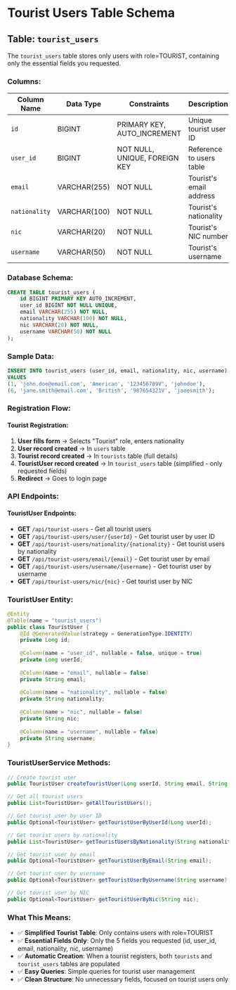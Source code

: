 # Tourist Users Table Schema

## Table: `tourist_users`

The `tourist_users` table stores only users with role=TOURIST, containing only the essential fields you requested.

### Columns:

| Column Name | Data Type | Constraints | Description |
|-------------|-----------|-------------|-------------|
| `id` | BIGINT | PRIMARY KEY, AUTO_INCREMENT | Unique tourist user ID |
| `user_id` | BIGINT | NOT NULL, UNIQUE, FOREIGN KEY | Reference to users table |
| `email` | VARCHAR(255) | NOT NULL | Tourist's email address |
| `nationality` | VARCHAR(100) | NOT NULL | Tourist's nationality |
| `nic` | VARCHAR(20) | NOT NULL | Tourist's NIC number |
| `username` | VARCHAR(50) | NOT NULL | Tourist's username |

### Database Schema:

```sql
CREATE TABLE tourist_users (
    id BIGINT PRIMARY KEY AUTO_INCREMENT,
    user_id BIGINT NOT NULL UNIQUE,
    email VARCHAR(255) NOT NULL,
    nationality VARCHAR(100) NOT NULL,
    nic VARCHAR(20) NOT NULL,
    username VARCHAR(50) NOT NULL
);
```

### Sample Data:

```sql
INSERT INTO tourist_users (user_id, email, nationality, nic, username) 
VALUES 
(1, 'john.doe@email.com', 'American', '123456789V', 'johndoe'),
(6, 'jane.smith@email.com', 'British', '987654321V', 'janesmith');
```

### Registration Flow:

#### **Tourist Registration:**
1. **User fills form** → Selects "Tourist" role, enters nationality
2. **User record created** → In `users` table
3. **Tourist record created** → In `tourists` table (full details)
4. **TouristUser record created** → In `tourist_users` table (simplified - only requested fields)
5. **Redirect** → Goes to login page

### API Endpoints:

#### **TouristUser Endpoints:**
- **GET** `/api/tourist-users` - Get all tourist users
- **GET** `/api/tourist-users/user/{userId}` - Get tourist user by user ID
- **GET** `/api/tourist-users/nationality/{nationality}` - Get tourist users by nationality
- **GET** `/api/tourist-users/email/{email}` - Get tourist user by email
- **GET** `/api/tourist-users/username/{username}` - Get tourist user by username
- **GET** `/api/tourist-users/nic/{nic}` - Get tourist user by NIC

### TouristUser Entity:

```java
@Entity
@Table(name = "tourist_users")
public class TouristUser {
    @Id @GeneratedValue(strategy = GenerationType.IDENTITY)
    private Long id;
    
    @Column(name = "user_id", nullable = false, unique = true)
    private Long userId;
    
    @Column(name = "email", nullable = false)
    private String email;
    
    @Column(name = "nationality", nullable = false)
    private String nationality;
    
    @Column(name = "nic", nullable = false)
    private String nic;
    
    @Column(name = "username", nullable = false)
    private String username;
}
```

### TouristUserService Methods:

```java
// Create tourist user
public TouristUser createTouristUser(Long userId, String email, String nationality, String nic, String username);

// Get all tourist users
public List<TouristUser> getAllTouristUsers();

// Get tourist user by user ID
public Optional<TouristUser> getTouristUserByUserId(Long userId);

// Get tourist users by nationality
public List<TouristUser> getTouristUsersByNationality(String nationality);

// Get tourist user by email
public Optional<TouristUser> getTouristUserByEmail(String email);

// Get tourist user by username
public Optional<TouristUser> getTouristUserByUsername(String username);

// Get tourist user by NIC
public Optional<TouristUser> getTouristUserByNic(String nic);
```

### What This Means:

- ✅ **Simplified Tourist Table**: Only contains users with role=TOURIST
- ✅ **Essential Fields Only**: Only the 5 fields you requested (id, user_id, email, nationality, nic, username)
- ✅ **Automatic Creation**: When a tourist registers, both `tourists` and `tourist_users` tables are populated
- ✅ **Easy Queries**: Simple queries for tourist user management
- ✅ **Clean Structure**: No unnecessary fields, focused on tourist users only




